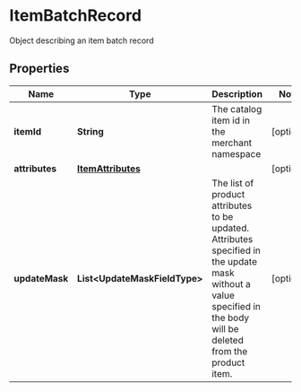 

# ItemBatchRecord

Object describing an item batch record

## Properties

| Name | Type | Description | Notes |
|------------ | ------------- | ------------- | -------------|
|**itemId** | **String** | The catalog item id in the merchant namespace |  [optional] |
|**attributes** | [**ItemAttributes**](ItemAttributes.md) |  |  [optional] |
|**updateMask** | **List&lt;UpdateMaskFieldType&gt;** | The list of product attributes to be updated. Attributes specified in the update mask without a value specified in the body will be deleted from the product item. |  [optional] |



